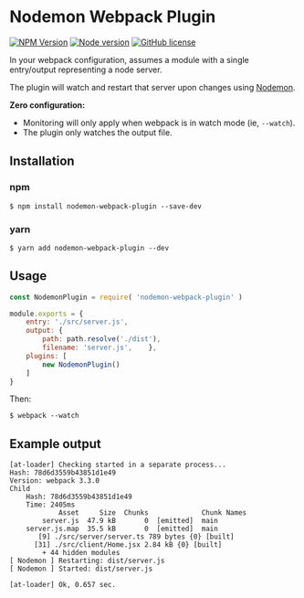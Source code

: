 # Nodemon Webpack Plugin

[![NPM Version](https://badge.fury.io/js/nodemon-webpack-plugin.svg?style=flat)](https://npmjs.org/package/nodemon-webpack-plugin)
[![Node version](https://img.shields.io/node/v/nodemon-webpack-plugin.svg?style=flat)](http://nodejs.org/download/)
[![GitHub license](https://img.shields.io/badge/license-MIT-blue.svg)](https://raw.githubusercontent.com/Izhaki/nodemon-webpack-plugin/master/LICENSE)


In your webpack configuration, assumes a module with a single entry/output representing a node server.

The plugin will watch and restart that server upon changes using [Nodemon](https://nodemon.io/).

**Zero configuration:**
- Monitoring will only apply when webpack is in watch mode (ie, `--watch`).
- The plugin only watches the output file.

## Installation

### npm

```shell
$ npm install nodemon-webpack-plugin --save-dev
```

### yarn

```shell
$ yarn add nodemon-webpack-plugin --dev
```

## Usage

```javascript
const NodemonPlugin = require( 'nodemon-webpack-plugin' )

module.exports = {
    entry: './src/server.js',
    output: {
        path: path.resolve('./dist'),
        filename: 'server.js',    },
    plugins: [
        new NodemonPlugin()
    ]
}
```

Then:

```shell
$ webpack --watch
```

## Example output

```shell
[at-loader] Checking started in a separate process...
Hash: 78d6d3559b43851d1e49
Version: webpack 3.3.0
Child
    Hash: 78d6d3559b43851d1e49
    Time: 2405ms
            Asset     Size  Chunks             Chunk Names
        server.js  47.9 kB       0  [emitted]  main
    server.js.map  35.5 kB       0  [emitted]  main
       [9] ./src/server/server.ts 789 bytes {0} [built]
      [31] ./src/client/Home.jsx 2.84 kB {0} [built]
        + 44 hidden modules
[ Nodemon ] Restarting: dist/server.js
[ Nodemon ] Started: dist/server.js

[at-loader] Ok, 0.657 sec.
```
